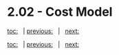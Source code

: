 # 2.02 - Cost Model

[toc:](June_2021.md) &nbsp; | [previous:](2_01_cosmosdb_apis.md) &nbsp; | &nbsp; [next:](June_2021.md)



[toc:](June_2021.md) &nbsp; | [previous:](2_01_cosmosdb_apis.md) &nbsp; | &nbsp; [next:](June_2021.md)